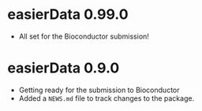 # easierData 0.99.0

* All set for the Bioconductor submission!

# easierData 0.9.0

* Getting ready for the submission to Bioconductor
* Added a `NEWS.md` file to track changes to the package.
